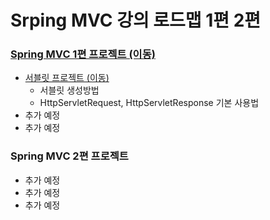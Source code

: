 # Srping MVC 강의 로드맵 1편 2편 
### [Spring MVC 1편 프로젝트 (이동)](https://github.com/malvr00/Spring_MVC-1-2/tree/main/mvc1)
- [서블릿 프로젝트 (이동)](https://github.com/malvr00/Spring_MVC-1-2/tree/main/mvc1/servlet)
  - 서블릿 생성방법
  - HttpServletRequest, HttpServletResponse 기본 사용법
- 추가 예정<br/>
- 추가 예정<br/>

### Spring MVC 2편 프로젝트
- 추가 예정<br/>
- 추가 예정<br/>
- 추가 예정<br/>
